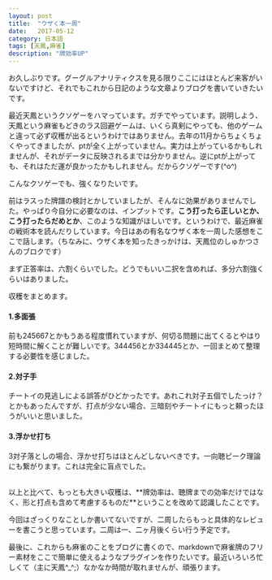 ```yaml
---
layout: post
title:  "ウザく本一周"
date:   2017-05-12
category: 日本語
tags: [天鳳,麻雀]
description: "牌効率UP"
---
```


お久しぶりです。グーグルアナリティクスを見る限りここにはほとんど来客がいないですけど、それでもこれから日記のような文章よりブログを書いていきたいです。

最近天鳳というクソゲーをハマっています。ガチでやっています。説明しよう、天鳳という麻雀もどきのラス回避ゲームは、いくら真剣にやっても、他のゲームと違って必ず収穫が出るというわけではありません。去年の11月からちょくちょくやってきましたが、ptが全く上がっていません。実力は上がっているかもしれませんが、それがデータに反映されるまでは分かりません。逆にptが上がっても、それはただ運が良かったかもしれません。だからクソゲーです(^o^)

こんなクソゲーでも、強くなりたいです。

前はラスった牌譜の検討とかしていましたが、そんなに効果がありませんでした。やっぱり今自分に必要なのは、インプットです。**こう打ったら正しいとか、こう打ったらだめとか**、このような知識がほしいです。というわけで、最近麻雀の戦術本を読んだりしています。今日はあの有名なウザく本を一周した感想をここで話します。（ちなみに、ウザく本を知ったきっかけは、天鳳位のしゅかつさんのブロクです）

まず正答率は、六割くらいでした。どうでもいい二択を含めれば、多分六割強くらいはありました。

収穫をまとめます。

#### 1.多面張
前も245667とかもうある程度慣れていますが、何切る問題に出てくるとやはり短時間に解くことが難しいです。344456とか334445とか、一回まとめて整理する必要性を感じました。

#### 2.対子手
チートイの見逃しによる誤答がひどかったです。あれこれ対子五個でしたっけ？とかもあったんですが、打点が少ない場合、三暗刻やチートイにもっと頼ったほうがいいと思いました。

#### 3.浮かせ打ち
3対子落としの場合、浮かせ打ちはほとんどしないべきです。一向聴ピーク理論にも繋がります。これは完全に盲点でした。

<br />
以上と比べて、もっとも大きい収穫は、**牌効率は、聴牌までの効率だけではなく、形と打点も含めて考慮するものだ**ということを改めて認識したことです。

今回はざっくりなことしか書いてないですが、二周したらもっと具体的なレビューを書こうと思っています。二周は一、二ヶ月後くらい行う予定です。

最後に、これからも麻雀のことをブログに書くので、markdownで麻雀牌のフリー素材をここで簡単に使えるようなプラグインを作りたいです。最近いろいろ忙しくて（主に天鳳^_^;）なかなか時間が取れませんが、頑張ります。